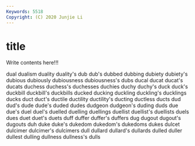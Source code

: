 ```yaml
---
Keywords: 5518
Copyright: (C) 2020 Junjie Li
---
```


# title

Write contents here!!!

dual 
dualism 
duality 
duality's 
dub 
dub's 
dubbed
dubbing 
dubiety 
dubiety's 
dubious 
dubiously 
dubiousness 
dubiousness's 
dubs 
ducal 
ducat
ducat's 
ducats 
duchess 
duchess's 
duchesses 
duchies 
duchy 
duchy's 
duck 
duck's
duckbill 
duckbill's 
duckbills 
ducked 
ducking 
duckling 
duckling's 
ducklings 
ducks 
duct
duct's 
ductile 
ductility 
ductility's 
ducting 
ductless 
ducts 
dud 
dud's 
dude
dude's 
duded 
dudes 
dudgeon 
dudgeon's 
duding 
duds 
due 
due's 
duel
duel's 
duelled 
duelling 
duellings 
duellist 
duellist's 
duellists 
duels 
dues 
duet
duet's 
duets 
duff 
duffer 
duffer's 
duffers 
dug 
dugout 
dugout's 
dugouts
duh 
duke 
duke's 
dukedom 
dukedom's 
dukedoms 
dukes 
dulcet 
dulcimer 
dulcimer's
dulcimers 
dull 
dullard 
dullard's 
dullards 
dulled 
duller 
dullest 
dulling 
dullness
dullness's 
dulls 
